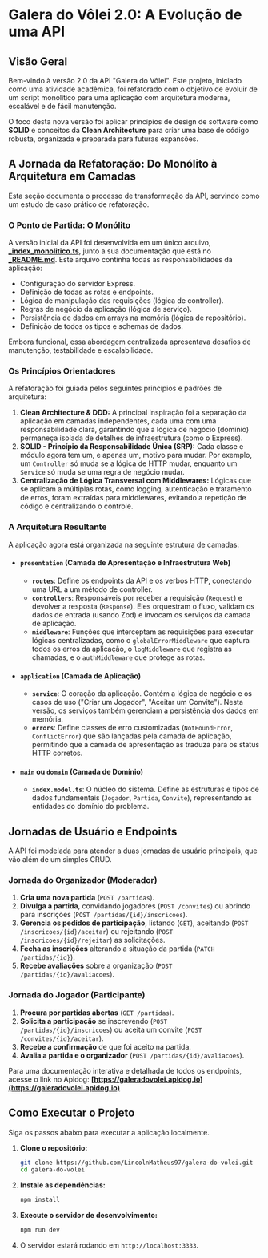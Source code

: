 # Galera do Vôlei 2.0: A Evolução de uma API

## Visão Geral

Bem-vindo à versão 2.0 da API "Galera do Vôlei". Este projeto, iniciado como uma atividade acadêmica, foi refatorado com o objetivo de evoluir de um script monolítico para uma aplicação com arquitetura moderna, escalável e de fácil manutenção.

O foco desta nova versão foi aplicar princípios de design de software como **SOLID** e conceitos da **Clean Architecture** para criar uma base de código robusta, organizada e preparada para futuras expansões.

## A Jornada da Refatoração: Do Monólito à Arquitetura em Camadas

Esta seção documenta o processo de transformação da API, servindo como um estudo de caso prático de refatoração.

### O Ponto de Partida: O Monólito

A versão inicial da API foi desenvolvida em um único arquivo, **[_index_monolitico.ts](https://github.com/LincolnMatheus97/galera-do-volei/blob/main/src/_index_monolitico.ts)**, junto a sua documentação que está no **[_README.md](https://github.com/LincolnMatheus97/galera-do-volei/blob/main/_README.md)**. Este arquivo continha todas as responsabilidades da aplicação:

* Configuração do servidor Express.
* Definição de todas as rotas e endpoints.
* Lógica de manipulação das requisições (lógica de controller).
* Regras de negócio da aplicação (lógica de serviço).
* Persistência de dados em arrays na memória (lógica de repositório).
* Definição de todos os tipos e schemas de dados.

Embora funcional, essa abordagem centralizada apresentava desafios de manutenção, testabilidade e escalabilidade.

### Os Princípios Orientadores

A refatoração foi guiada pelos seguintes princípios e padrões de arquitetura:

1.  **Clean Architecture & DDD:** A principal inspiração foi a separação da aplicação em camadas independentes, cada uma com uma responsabilidade clara, garantindo que a lógica de negócio (domínio) permaneça isolada de detalhes de infraestrutura (como o Express).
2.  **SOLID - Princípio da Responsabilidade Única (SRP):** Cada classe e módulo agora tem um, e apenas um, motivo para mudar. Por exemplo, um `Controller` só muda se a lógica de HTTP mudar, enquanto um `Service` só muda se uma regra de negócio mudar.
3.  **Centralização de Lógica Transversal com Middlewares:** Lógicas que se aplicam a múltiplas rotas, como logging, autenticação e tratamento de erros, foram extraídas para middlewares, evitando a repetição de código e centralizando o controle.

### A Arquitetura Resultante

A aplicação agora está organizada na seguinte estrutura de camadas:

* #### `presentation` (Camada de Apresentação e Infraestrutura Web)
    * **`routes`**: Define os endpoints da API e os verbos HTTP, conectando uma URL a um método de controller.
    * **`controllers`**: Responsáveis por receber a requisição (`Request`) e devolver a resposta (`Response`). Eles orquestram o fluxo, validam os dados de entrada (usando Zod) e invocam os serviços da camada de aplicação.
    * **`middleware`**: Funções que interceptam as requisições para executar lógicas centralizadas, como o `globalErrorMiddleware` que captura todos os erros da aplicação, o `logMiddleware` que registra as chamadas, e o `authMiddleware` que protege as rotas.

* #### `application` (Camada de Aplicação)
    * **`service`**: O coração da aplicação. Contém a lógica de negócio e os casos de uso ("Criar um Jogador", "Aceitar um Convite"). Nesta versão, os serviços também gerenciam a persistência dos dados em memória.
    * **`errors`**: Define classes de erro customizadas (`NotFoundError`, `ConflictError`) que são lançadas pela camada de aplicação, permitindo que a camada de apresentação as traduza para os status HTTP corretos.

* #### `main` ou `domain` (Camada de Domínio)
    * **`index.model.ts`**: O núcleo do sistema. Define as estruturas e tipos de dados fundamentais (`Jogador`, `Partida`, `Convite`), representando as entidades do domínio do problema.

## Jornadas de Usuário e Endpoints

A API foi modelada para atender a duas jornadas de usuário principais, que vão além de um simples CRUD.

### Jornada do Organizador (Moderador)
1.  **Cria uma nova partida** (`POST /partidas`).
2.  **Divulga a partida**, convidando jogadores (`POST /convites`) ou abrindo para inscrições (`POST /partidas/{id}/inscricoes`).
3.  **Gerencia os pedidos de participação**, listando (`GET`), aceitando (`POST /inscricoes/{id}/aceitar`) ou rejeitando (`POST /inscricoes/{id}/rejeitar`) as solicitações.
4.  **Fecha as inscrições** alterando a situação da partida (`PATCH /partidas/{id}`).
5.  **Recebe avaliações** sobre a organização (`POST /partidas/{id}/avaliacoes`).

### Jornada do Jogador (Participante)
1.  **Procura por partidas abertas** (`GET /partidas`).
2.  **Solicita a participação** se inscrevendo (`POST /partidas/{id}/inscricoes`) ou aceita um convite (`POST /convites/{id}/aceitar`).
3.  **Recebe a confirmação** de que foi aceito na partida.
4.  **Avalia a partida e o organizador** (`POST /partidas/{id}/avaliacoes`).

Para uma documentação interativa e detalhada de todos os endpoints, acesse o link no Apidog:
**[https://galeradovolei.apidog.io](https://galeradovolei.apidog.io)**

## Como Executar o Projeto

Siga os passos abaixo para executar a aplicação localmente.

1.  **Clone o repositório:**
    ```bash
    git clone https://github.com/LincolnMatheus97/galera-do-volei.git
    cd galera-do-volei
    ```

2.  **Instale as dependências:**
    ```bash
    npm install
    ```

3.  **Execute o servidor de desenvolvimento:**
    ```bash
    npm run dev
    ```

4.  O servidor estará rodando em `http://localhost:3333`.
